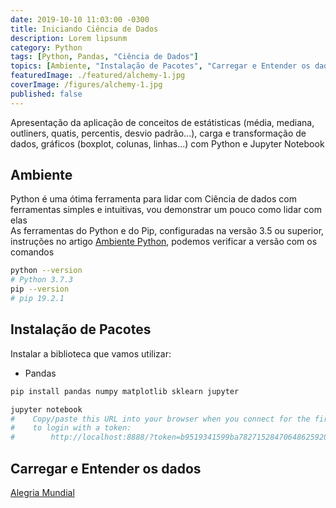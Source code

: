 ```yaml
---
date: 2019-10-10 11:03:00 -0300
title: Iniciando Ciência de Dados
description: Lorem lipsunm
category: Python
tags: [Python, Pandas, "Ciência de Dados"]
topics: [Ambiente, "Instalação de Pacotes", "Carregar e Entender os dados"]
featuredImage: ./featured/alchemy-1.jpg
coverImage: /figures/alchemy-1.jpg
published: false
---
```


Apresentação da aplicação de conceitos de estátisticas (média, mediana, outliners, quatis, percentis, desvio padrão...), carga e transformação de dados, gráficos (boxplot, colunas, linhas...) com Python e Jupyter Notebook

## Ambiente

Python é uma ótima ferramenta para lidar com Ciência de dados com ferramentas simples e intuitivas, vou demonstrar um pouco como lidar com elas  
As ferramentas do Python e do Pip, configuradas na versão 3.5 ou superior, instruções no artigo [Ambiente Python](/Ambiente_Python), podemos verificar a versão com os comandos  

```bash
python --version
# Python 3.7.3
pip --version
# pip 19.2.1
```

## Instalação de Pacotes

Instalar a biblioteca que vamos utilizar:

* Pandas

```bash
pip install pandas numpy matplotlib sklearn jupyter
```

```bash
jupyter notebook
#    Copy/paste this URL into your browser when you connect for the first time,
#    to login with a token:
#        http://localhost:8888/?token=b9519341599ba78271528470648625920b3081a890db2856
```

## Carregar e Entender os dados

[Alegria Mundial](https://www.kaggle.com/unsdsn/world-happiness)
